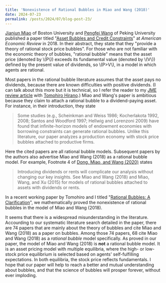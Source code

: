 ```yaml
---
title: 'Nonexistence of Rational Bubbles in Miao and Wang (2018)'
date: 2024-07-23
permalink: /posts/2024/07/blog-post-23/
---
```


[Jianjun Miao](https://people.bu.edu/miaoj/) of Boston University and [Pengfei Wang](https://english.phbs.pku.edu.cn/content-627-118-1.html) of Peking University published a paper titled "[Asset Bubbles and Credit Constraints](https://doi.org/10.1257/aer.20160782)" at *American Economic Review* in 2018. In their abstract, they state that they "provide a theory of rational stock price
bubbles". For those who are not familiar with the economic theory of bubbles, "rational bubble" means that the asset price (denoted by \\(P\\)) exceeds its fundamental value (denoted by \\(V\\)) defined by the present value of dividends, so \\(P>V\\), in a model in which agents are rational.

Most papers in the rational bubble literature assumes that the asset pays no dividends, because there are known difficulties with positive dividends. (I can talk about this more but it is technical, so I refer the reader to my [JME review article](https://doi.org/10.1016/j.jmateco.2024.102944) with [Tomohiro Hirano](https://sites.google.com/site/tomohih/).) Miao and Wang's paper is ambitious because they claim to attach a rational bubble to a dividend-paying asset. For instance, in their introduction, they state

>Some studies (e.g., Scheinkman and Weiss 1986; Kocherlakota 1992, 2008; Santos
and Woodford 1997; Hellwig and Lorenzoni 2009) have found that infinite-horizon
models of endowment economies with borrowing constraints can generate rational
bubbles. Unlike this literature, our paper analyzes a production economy with stock price bubbles attached to productive firms.

Here the cited papers are all rational bubble models. Subsequent papers by the authors also advertise Miao and Wang (2018) as a rational bubble model. For example, Footnote 4 of [Dong, Miao, and Wang (2020)](https://doi.org/10.1016/j.red.2020.06.003) states

>Introducing dividends or rents will complicate our analysis without changing our key insights. See Miao and Wang (2018) and Miao, Wang, and Xu (2015) for models of rational bubbles attached to assets with dividends or rents.

In a recent working paper by Tomohiro and I titled "[Rational Bubbles: A Clarification](https://arxiv.org/abs/2407.14017)", we mathematically proved the nonexistence of rational bubbles in the model of Miao and Wang (2018).

It seems that there is a widespread misunderstanding in the literature. Accourding to our systematic literature search detailed in the paper, there are 74 papers that are mainly about the theory of bubbles and cite Miao and Wang (2018) as a paper on bubbles. Among those 74 papers, 68 cite Miao and Wang (2018) as a *rational bubble* model specifically. As proved in our paper, the model of Miao and Wang (2018) is **not** a rational bubble model. It is an asset pricing model with multiple equilibria, where the high- or low-stock price equilibrium is selected based on agents' self-fulfilling expectations. In both equilibria, the stock price reflects fundamentals. I hope that our paper will help to reach a better and mutual understanding about bubbles, and that the science of bubbles will prosper forever, without ever imploding.